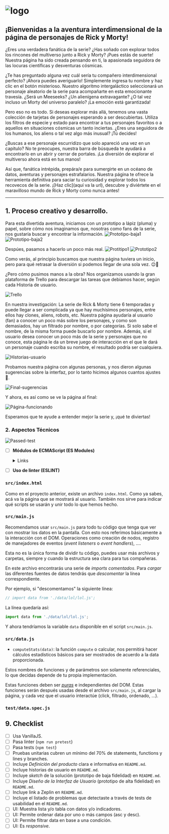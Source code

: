 # ![logo](src/data/rickandmorty/img/logo.png)


## ¡Bienvenidas a la aventura interdimensional de la página de personajes de Rick y Morty!

¿Eres una verdadera fanática de la serie? ¿Has soñado con explorar todos los rincones del multiverso junto a Rick y Morty? ¡Pues estás de suerte! Nuestra página ha sido creada pensando en ti, la apasionada seguidora de las locuras científicas y desventuras cósmicas.

¿Te has preguntado alguna vez cuál sería tu compañero interdimensional perfecto? ¡Ahora puedes averiguarlo! Simplemente ingresa tu nombre y haz clic en el botón misterioso. Nuestro algoritmo intergaláctico seleccionará un personaje aleatorio de la serie para acompañarte en esta emocionante travesía. ¿Será un Meeseeks? ¿Un alienígena extravagante? ¿O tal vez incluso un Morty del universo paralelo? ¡La emoción está garantizada!

Pero eso no es todo. Si deseas explorar más allá, tenemos una vasta colección de tarjetas de personajes esperando a ser descubiertas. Utiliza los filtros de especie y estado para encontrar a tus personajes favoritos o a aquellos en situaciones cósmicas un tanto inciertas. ¿Eres una seguidora de los humanos, los aliens o tal vez algo más inusual? ¡Tú decides!

¿Buscas a ese personaje escurridizo que solo apareció una vez en un capítulo? No te preocupes, nuestra barra de búsqueda te ayudará a encontrarlo en un abrir y cerrar de portales. ¡La diversión de explorar el multiverso ahora está en tus manos!

Así que, fanática intrépida, prepára/e para sumergirte en un océano de datos, aventuras y personajes estrafalarios. Nuestra página te ofrece la herramienta definitiva para saciar tu curiosidad y explorar todos los recovecos de la serie. 
¡[Haz clic](aquí va la url), descubre y diviértete en el maravilloso mundo de Rick y Morty como nunca antes!


***

## 1. Proceso creativo y desarrollo.

Para esta divertida aventura, iniciamos con un prototipo a lápiz (pluma) y papel, sobre cómo nos imaginamos que, nosotras como fans de la serie, nos gustaría buscar y encontrar la información.
![Prototipo-baja1](src/data/rickandmorty/img/Prototipo-baja1.jpg)
![Prototipo-baja2](src/data/rickandmorty/img/Prototipo2.jpg)

Despúes, pasamos a hacerlo un poco más real.
![Protitipo1](src/data/rickandmorty/img/Prototipo1.jpg)
![Prototipo2](src/data/rickandmorty/img/Prototipo2.jpg)

Como verás, al principio buscamos que nuestra página tuviera un inicio, pero para qué retrasar la diversión si podemos llegar de una sola vez. 😉🌠

¿Pero cómo pusimos manos a la obra?
Nos organizamos usando la gran plataforma de Trello para descargar las tareas que debíamos hacer, según cada Historia de usuario.

![Trello](src/data/rickandmorty/img/Organización.jpg)

En nuestra investigación:
La serie de Rick & Morty tiene 6 temporadas y puede llegar a ser complicada ya que hay muchísimos personajes, entre ellos hay clones, aliens, robots, etc. 
Nuestra página ayudaría al usuario (fan) a conocer un poco más sobre los personajes, y como son demasiados, hay un filtrado por nombre, o por categorías. Si solo sabe el nombre, de la misma forma puede buscarlo por nombre.
Además, si el usuario desea conocer un poco más de la serie y personajes que no conoce, esta página le da un breve juego de interacción en el que le dará un personaje cuando escriba su nombre, el resultado podría ser cualquiera.

![Historias-usuario](src/data/rickandmorty/img/Historias-usuario.jpg)

Probamos nuestra página con algunas personas, y nos dieron algunas sugerencias sobre la interfaz, por lo tanto hicimos algunos cuantos ajustes 🔩.

![Final-sugerencias](src/data/rickandmorty/img/Final-sugerencias-funcionando.jpg)

Y ahora, es así como se ve la página al final:

![Página-funcionando](src/data/rickandmorty/img/Página-funcionando.jpg)

Esperamos que te ayude a entender mejor la serie y, ¡qué te diviertas!

### 2. Aspectos Técnicos

![Passed-test](src/data/rickandmorty/img/Pass-test.jpg)







- [ ] **Módulos de ECMAScript (ES Modules)**

  <details><summary>Links</summary><p>

  * [import - MDN](https://developer.mozilla.org/es/docs/Web/JavaScript/Reference/Statements/import)
  * [export - MDN](https://developer.mozilla.org/es/docs/Web/JavaScript/Reference/Statements/export)
</p></details>

- [ ] **Uso de linter (ESLINT)**


### `src/index.html`

Como en el proyecto anterior, existe un archivo `index.html`. Como ya sabes,
acá va la página que se mostrará al usuario. También nos sirve para indicar
qué scripts se usarán y unir todo lo que hemos hecho.

### `src/main.js`

Recomendamos usar `src/main.js` para todo tu código que tenga que ver con
mostrar los datos en la pantalla. Con esto nos referimos básicamente a la
interacción con el DOM. Operaciones como creación de nodos, registro de
manejadores de eventos (_event listeners_ o _event handlers_), ....

Esta no es la única forma de dividir tu código, puedes usar más archivos y
carpetas, siempre y cuando la estructura sea clara para tus compañeras.

En este archivo encontrarás una serie de _imports_ _comentados_. Para _cargar_
las diferentes fuentes de datos tendrás que _descomentar_ la línea
correspondiente.

Por ejemplo, si "descomentamos" la siguiente línea:

```js
// import data from './data/lol/lol.js';
```

La línea quedaría así:

```js
import data from './data/lol/lol.js';
```

Y ahora tendríamos la variable `data` disponible en el script `src/main.js`.

### `src/data.js`


* `computeStats(data)`: la función `compute` o calcular, nos permitirá hacer
  cálculos estadísticos básicos para ser mostrados de acuerdo a la data
  proporcionada.

Estos nombres de funciones y de parámetros son solamente referenciales, lo que
decidas depende de tu propia implementación.

Estas funciones deben ser [_puras_](https://medium.com/laboratoria-developers/introducci%C3%B3n-a-la-programaci%C3%B3n-funcional-en-javascript-parte-2-funciones-puras-b99e08c2895d)
e independientes del DOM. Estas funciones serán después usadas desde el archivo
`src/main.js`, al cargar la página, y cada vez que el usuario interactúe (click,
filtrado, ordenado, ...).

### `test/data.spec.js`

## 9. Checklist

* [ ] Usa VanillaJS.
* [ ] Pasa linter (`npm run pretest`)
* [ ] Pasa tests (`npm test`)
* [ ] Pruebas unitarias cubren un mínimo del 70% de statements, functions y
  lines y branches.
* [ ] Incluye _Definición del producto_ clara e informativa en `README.md`.
* [ ] Incluye historias de usuario en `README.md`.
* [ ] Incluye _sketch_ de la solución (prototipo de baja fidelidad) en
  `README.md`.
* [ ] Incluye _Diseño de la Interfaz de Usuario_ (prototipo de alta fidelidad)
  en `README.md`.
* [ ] Incluye link a Zeplin en `README.md`.
* [ ] Incluye el listado de problemas que detectaste a través de tests de
  usabilidad en el `README.md`.
* [ ] UI: Muestra lista y/o tabla con datos y/o indicadores.
* [ ] UI: Permite ordenar data por uno o más campos (asc y desc).
* [ ] UI: Permite filtrar data en base a una condición.
* [ ] UI: Es _responsive_.

